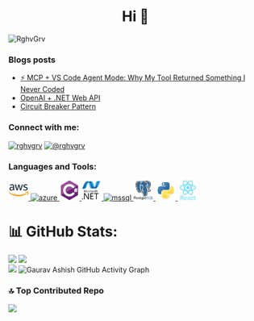 <h1 align="center">Hi 👋</h1> 

<p align="left">
  <img src="https://komarev.com/ghpvc/?username=rghvgrv&label=Profile%20views&color=0e75b6&style=flat" alt="RghvGrv" />
</p>

### Blogs posts
<!-- BLOG-POST-LIST:START -->
- [⚡️ MCP + VS Code Agent Mode: Why My Tool Returned Something I Never Coded](https://medium.com/@rghvgrv/%EF%B8%8F-mcp-vs-code-agent-mode-why-my-tool-returned-something-i-never-coded-599b67b96a1e?source=rss-7860861cb7ac------2)
- [OpenAI + .NET Web API](https://medium.com/@rghvgrv/openai-net-web-api-98badf10fe49?source=rss-7860861cb7ac------2)
- [Circuit Breaker Pattern](https://medium.com/@rghvgrv/circuit-breaker-pattern-0fa0f9b97d7c?source=rss-7860861cb7ac------2)
<!-- BLOG-POST-LIST:END -->

<h3 align="left">Connect with me:</h3>
<p align="left">
<a href="https://linkedin.com/in/rghvgrv" target="blank"><img align="center" src="https://raw.githubusercontent.com/rahuldkjain/github-profile-readme-generator/master/src/images/icons/Social/linked-in-alt.svg" alt="rghvgrv" height="30" width="40" /></a>
<a href="https://medium.com/@rghvgrv" target="blank"><img align="center" src="https://raw.githubusercontent.com/rahuldkjain/github-profile-readme-generator/master/src/images/icons/Social/medium.svg" alt="@rghvgrv" height="30" width="40" /></a>
</p>

<h3 align="left">Languages and Tools:</h3>
<p align="left"> <a href="https://aws.amazon.com" target="_blank" rel="noreferrer"> <img src="https://raw.githubusercontent.com/devicons/devicon/master/icons/amazonwebservices/amazonwebservices-original-wordmark.svg" alt="aws" width="40" height="40"/> </a> <a href="https://azure.microsoft.com/en-in/" target="_blank" rel="noreferrer"> <img src="https://www.vectorlogo.zone/logos/microsoft_azure/microsoft_azure-icon.svg" alt="azure" width="40" height="40"/> </a> <a href="https://www.w3schools.com/cs/" target="_blank" rel="noreferrer"> <img src="https://raw.githubusercontent.com/devicons/devicon/master/icons/csharp/csharp-original.svg" alt="csharp" width="40" height="40"/> </a> <a href="https://dotnet.microsoft.com/" target="_blank" rel="noreferrer"> <img src="https://raw.githubusercontent.com/devicons/devicon/master/icons/dot-net/dot-net-original-wordmark.svg" alt="dotnet" width="40" height="40"/> </a> <a href="https://www.microsoft.com/en-us/sql-server" target="_blank" rel="noreferrer"> <img src="https://www.svgrepo.com/show/303229/microsoft-sql-server-logo.svg" alt="mssql" width="40" height="40"/> </a> <a href="https://www.postgresql.org" target="_blank" rel="noreferrer"> <img src="https://raw.githubusercontent.com/devicons/devicon/master/icons/postgresql/postgresql-original-wordmark.svg" alt="postgresql" width="40" height="40"/> </a> <a href="https://www.python.org" target="_blank" rel="noreferrer"> <img src="https://raw.githubusercontent.com/devicons/devicon/master/icons/python/python-original.svg" alt="python" width="40" height="40"/> </a> <a href="https://reactjs.org/" target="_blank" rel="noreferrer"> <img src="https://raw.githubusercontent.com/devicons/devicon/master/icons/react/react-original-wordmark.svg" alt="react" width="40" height="40"/> </a> </p>


# 📊 GitHub Stats: 
![](https://github-readme-stats.vercel.app/api?username=rghvgrv&theme=gotham&hide_border=false&include_all_commits=true&count_private=true&rank_icon=percentile)
![](https://github-readme-streak-stats.herokuapp.com/?user=rghvgrv&theme=gotham&hide_border=false)<br/>
![](https://github-readme-stats.vercel.app/api/top-langs/?username=rghvgrv&theme=gotham&hide_border=false&include_all_commits=true&count_private=true&layout=compact)
<img src="https://github-readme-activity-graph.vercel.app/graph?username=rghvgrv&theme=github-compact" alt="Gaurav Ashish GitHub Activity Graph" />

### 🔝 Top Contributed Repo
![](https://github-contributor-stats.vercel.app/api?username=rghvgrv&limit=5&theme=dark&combine_all_yearly_contributions=true)





